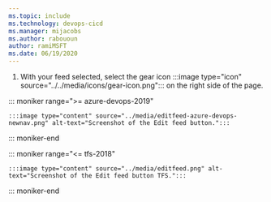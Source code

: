 ```yaml
---
ms.topic: include
ms.technology: devops-cicd
ms.manager: mijacobs
ms.author: rabououn
author: ramiMSFT
ms.date: 06/19/2020
---
```


1. With your feed selected, select the gear icon :::image type="icon" source="../../media/icons/gear-icon.png"::: on the right side of the page.

::: moniker range=">= azure-devops-2019"

    :::image type="content" source="../media/editfeed-azure-devops-newnav.png" alt-text="Screenshot of the Edit feed button.":::

::: moniker-end

::: moniker range="<= tfs-2018"

    :::image type="content" source="../media/editfeed.png" alt-text="Screenshot of the Edit feed button TFS.":::

::: moniker-end
